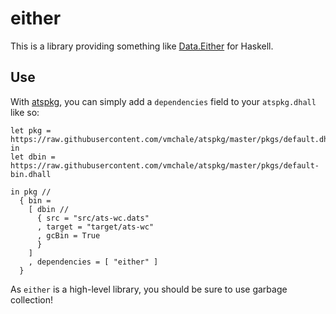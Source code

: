# either

This is a library providing something like
[Data.Either](https://hackage.haskell.org/package/base-4.10.1.0/docs/Data-Either.html)
for Haskell.

## Use

With [atspkg](https://github.com/vmchale/atspkg), you can simply add
a `dependencies` field to your `atspkg.dhall` like so:

```
let pkg = https://raw.githubusercontent.com/vmchale/atspkg/master/pkgs/default.dhall
in
let dbin = https://raw.githubusercontent.com/vmchale/atspkg/master/pkgs/default-bin.dhall

in pkg //
  { bin =
    [ dbin //
      { src = "src/ats-wc.dats"
      , target = "target/ats-wc"
      , gcBin = True
      }
    ]
    , dependencies = [ "either" ]
  }
```

As `either` is a high-level library, you should be sure to use garbage
collection!
